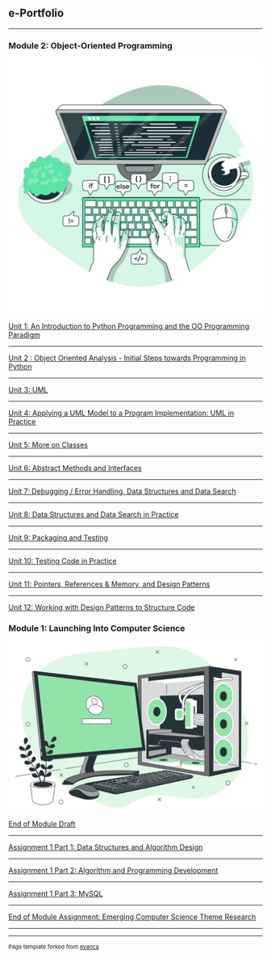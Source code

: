 ## e-Portfolio

---
### Module 2: Object-Oriented Programming
<img src="images/module2.jpeg?raw=true"/>

[Unit 1: An Introduction to Python Programming and the OO Programming Paradigm](https://patzsantos.github.io/e-portfolio-uoeo/oop_unit1)

---

[Unit 2 : Object Oriented Analysis - Initial Steps towards Programming in Python](https://patzsantos.github.io/e-portfolio-uoeo/oop_unit2)

---

[Unit 3: UML](https://patzsantos.github.io/e-portfolio-uoeo/oop_unit3)

---
[Unit 4: Applying a UML Model to a Program Implementation: UML in Practice](https://patzsantos.github.io/e-portfolio-uoeo/oop_unit4)

---
[Unit 5: More on Classes](https://patzsantos.github.io/e-portfolio-uoeo/oop_unit5)

---
[Unit 6: Abstract Methods and Interfaces](https://patzsantos.github.io/e-portfolio-uoeo/oop_unit6)

---
[Unit 7: Debugging / Error Handling, Data Structures and Data Search](https://patzsantos.github.io/e-portfolio-uoeo/oop_unit7)

---
[Unit 8: Data Structures and Data Search in Practice](https://patzsantos.github.io/e-portfolio-uoeo/oop_unit8)

---
[Unit 9: Packaging and Testing](https://patzsantos.github.io/e-portfolio-uoeo/oop_unit9)

---
[Unit 10: Testing Code in Practice](https://patzsantos.github.io/e-portfolio-uoeo/oop_unit10)

---
[Unit 11: Pointers, References & Memory, and Design Patterns ](https://patzsantos.github.io/e-portfolio-uoeo/oop_unit11)

---
[Unit 12: Working with Design Patterns to Structure Code](https://patzsantos.github.io/e-portfolio-uoeo/oop_unit12)



### Module 1: Launching Into Computer Science
<img src="images/module1.jpeg?raw=true"/>

[End of Module Draft](https://github.com/patzsantos/e-portfolio-uoeo/blob/module1/lcs/End%20of%20Module%20Draft%20Submission-%20Patricia%20Annette%20C.%20Santos.pdf)

---
[Assignment 1 Part 1: Data Structures and Algorithm Design](https://github.com/patzsantos/e-portfolio-uoeo/blob/module1/lcs/Assignment%201%20Part%201_%20Guardian%20Directory.pdf)

---
[Assignment 1 Part 2:  Algorithm and Programming Development](https://github.com/patzsantos/e-portfolio-uoeo/tree/module1/lcs/Assignment2_GuardianDirectory)

---
[Assignment 1 Part 3: MySQL](https://github.com/patzsantos/e-portfolio-uoeo/tree/module1/lcs/AssignmentPart3_MYSQL)

---

[End of Module Assignment: Emerging Computer Science Theme Research](https://github.com/patzsantos/e-portfolio-uoeo/blob/module1/lcs/NEC%E2%80%99s%20Face%20Recognition%20Technology%20as%20Used%20in%20My%20Number%20IDs-%20%20Benefits%2C%20Drawbacks%2C%20and%20Proposed%20Technologies%20For%20Improvement.pdf)


<!--### Category Name 2

- [Project 1 Title](http://example.com/)
- [Project 2 Title](http://example.com/)
- [Project 3 Title](http://example.com/)
- [Project 4 Title](http://example.com/)
- [Project 5 Title](http://example.com/)-->

---

---
<p style="font-size:11px">Page template forked from <a href="https://github.com/evanca/quick-portfolio">evanca</a></p>
<!-- Remove above link if you don't want to attibute -->
